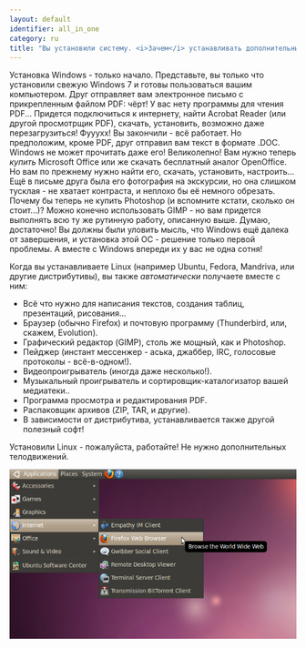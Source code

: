 ```yaml
---
layout: default
identifier: all_in_one
category: ru
title: "Вы установили систему. <i>Зачем</i> устанавливать дополнительный софт?!"
---
```


Установка Windows - только начало. Представьте, вы только что установили
свежую Windows 7 и готовы пользоваться вашим компьютером. Друг отправляет
вам электронное письмо с прикрепленным файлом PDF: чёрт! У вас нету программы
для чтения PDF... Придется подключиться к интернету, найти Acrobat Reader
(или другой просмотрщик PDF), скачать, установить, возможно даже перезагрузиться!
Фууухх! Вы закончили - всё работает. Но предположим, кроме PDF, друг отправил вам
текст в формате .DOC. Windows не может прочитать даже его! Великолепно! Вам
нужно теперь <i>купить</i> Microsoft Office или же скачать бесплатный аналог
OpenOffice. Но вам по прежнему нужно найти его, скачать, установить, настроить...
Ещё в письме друга была его фотография на экскурсии, но она слишком тусклая -
не хватает контраста, и неплохо бы её немного обрезать. Почему бы теперь
не купить Photoshop (и вспомните кстати, сколько он стоит...)? Можно конечно
использовать GIMP - но вам придется выполнять всю ту же рутинную работу,
описанную выше. Думаю, достаточно! Вы должны были уловить мысль, что Windows
ещё далека от завершения, и установка этой ОС - решение только первой проблемы.
А вместе с Windows впереди их у вас не одна сотня! 

 Когда вы устанавливаете Linux (например Ubuntu, Fedora, Mandriva, или другие
дистрибутивы), вы также <i>автоматически</i> получаете вместе с ним:

<ul>

<li>Всё что нужно для написания текстов, создания таблиц, презентаций, рисования...</li>
<li>Браузер (обычно Firefox) и почтовую программу (Thunderbird, или, скажем, Evolution).</li>
<li>Графический редактор (GIMP), столь же мощный, как и Photoshop.</li>
<li>Пейджер (инстант мессенжер - аська, джаббер, IRC, голосовые протоколы - всё-в-одном!).</li>
<li>Видеопроигрыватель (иногда даже несколько!).</li>
<li>Музыкальный проигрыватель и сортировщик-каталогизатор вашей медиатеки..</li>
<li>Программа просмотра и редактирования PDF.</li>
<li>Распаковщик архивов (ZIP, TAR, и другие).</li>
<li>В зависимости от дистрибутива, устанавливается также другой полезный софт!</li>
</ul>

Установили Linux - пожалуйста, работайте! Не нужно дополнительных телодвижений.

<img src="/img/app_menu.png" />




